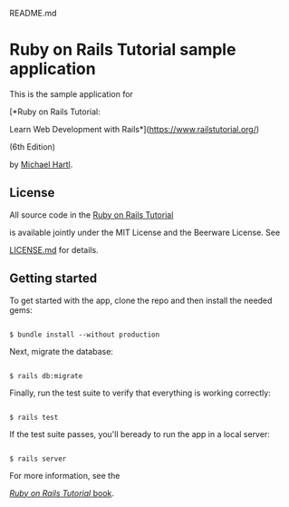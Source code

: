 README.md
# Ruby on Rails Tutorial sample application



This is the sample application for

[*Ruby on Rails Tutorial:

Learn Web Development with Rails*](https://www.railstutorial.org/)

(6th Edition)

by [Michael Hartl](https://www.michaelhartl.com/).



## License



All source code in the [Ruby on Rails Tutorial](https://www.railstutorial.org/)

is available jointly under the MIT License and the Beerware License. See

[LICENSE.md](LICENSE.md) for details.



## Getting started



To get started with the app, clone the repo and then install the needed gems:



```

$ bundle install --without production

```



Next, migrate the database:



```

$ rails db:migrate

```



Finally, run the test suite to verify that everything is working correctly:



```

$ rails test

```



If the test suite passes, you'll beready to run the app in a local server:



```

$ rails server

```



For more information, see the

[*Ruby on Rails Tutorial* book](https://www.railstutorial.org/book).